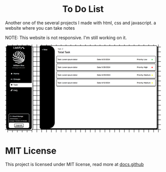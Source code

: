 <h1 align="center">To Do List</h1>
<p>Another one of the several projects I made with html, css and javascript. a website where you can take notes</p>
<p>NOTE: This website is not responsive. I'm still working on it.</p>
<img src="src/img/Captura de tela 2024-05-20 132854.png">
<h1>MIT License</h1>
This project is licensed under MIT license, read more at <span><a href="https://docs.github.com/pt/repositories/managing-your-repositorys-settings-and-features/customizing-your-repository/licensing-a-repository">docs.github</span>
